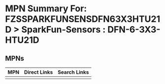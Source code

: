 



# MPN Summary For: FZSSPARKFUNSENSDFN63X3HTU21D > SparkFun-Sensors : DFN-6-3X3-HTU21D

## MPNs
  

|MPN|Direct Links|Search Links|
| :--- | :--- | :--- |
||||
